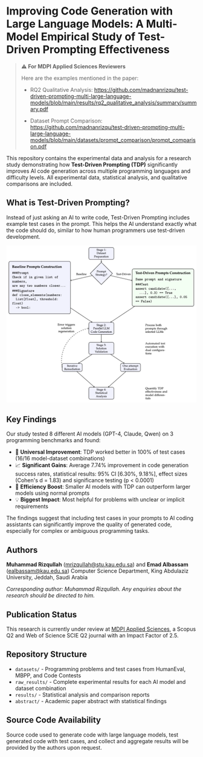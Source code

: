 # Improving Code Generation with Large Language Models: A Multi-Model Empirical Study of Test-Driven Prompting Effectiveness

>
> **⚠️ For MDPI Applied Sciences Reviewers**
>
> Here are the examples mentioned in the paper:
>
> - RQ2 Qualitative Analysis: https://github.com/madnanrizqu/test-driven-prompting-multi-large-language-models/blob/main/results/rq2_qualitative_analysis/summary/summary.pdf
>
> - Dataset Prompt Comparison: https://github.com/madnanrizqu/test-driven-prompting-multi-large-language-models/blob/main/datasets/prompt_comparison/prompt_comparison.pdf

This repository contains the experimental data and analysis for a research study demonstrating how **Test-Driven Prompting (TDP)** significantly improves AI code generation across multiple programming languages and difficulty levels. All experimental data, statistical analysis, and qualitative comparisons are included.

## What is Test-Driven Prompting?

Instead of just asking an AI to write code, Test-Driven Prompting includes example test cases in the prompt. This helps the AI understand exactly what the code should do, similar to how human programmers use test-driven development.

![alt text](methodology_overview.png)

## Key Findings

Our study tested 8 different AI models (GPT-4, Claude, Qwen) on 3 programming benchmarks and found:

- 🎯 **Universal Improvement**: TDP worked better in 100% of test cases (16/16 model-dataset combinations)
- 📈 **Significant Gains**: Average 7.74% improvement in code generation success rates, statistical results: 95% CI [6.30%, 9.18%], effect sizes (Cohen's d = 1.83) and significance testing (p < 0.0001)
- 🚀 **Efficiency Boost**: Smaller AI models with TDP can outperform larger models using normal prompts
- 💡 **Biggest Impact**: Most helpful for problems with unclear or implicit requirements

The findings suggest that including test cases in your prompts to AI coding assistants can significantly improve the quality of generated code, especially for complex or ambiguous programming tasks.

## Authors

**Muhammad Rizqullah** (mrizqullah@stu.kau.edu.sa) and **Emad Albassam** (ealbassam@kau.edu.sa)
Computer Science Department, King Abdulaziz University, Jeddah, Saudi Arabia

*Corresponding author: Muhammad Rizqullah. Any enquiries about the research should be directed to him.*

## Publication Status

This research is currently under review at [MDPI Applied Sciences](https://www.mdpi.com/journal/applsci), a Scopus Q2 and Web of Science SCIE Q2 journal with an Impact Factor of 2.5.

## Repository Structure

- `datasets/` - Programming problems and test cases from HumanEval, MBPP, and Code Contests
- `raw_results/` - Complete experimental results for each AI model and dataset combination
- `results/` - Statistical analysis and comparison reports
- `abstract/` - Academic paper abstract with statistical findings

## Source Code Availability

Source code used to generate code with large language models, test generated code with test cases, and collect and aggregate results will be provided by the authors upon request.  
